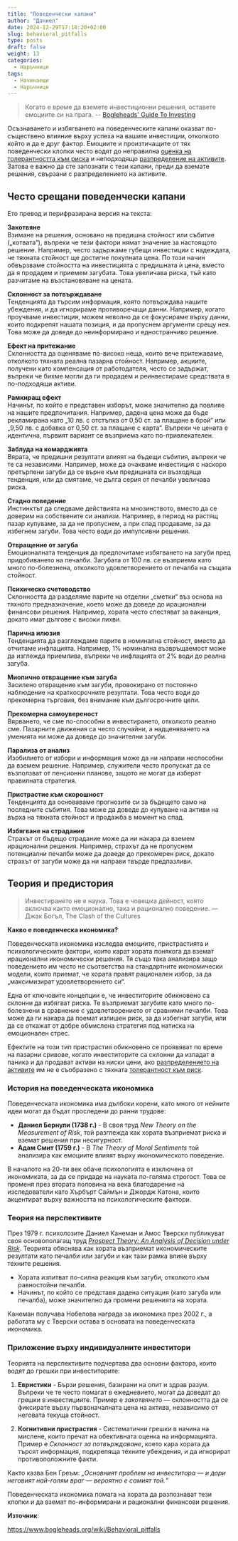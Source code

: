 ```yaml
---
title: "Поведенчески капани"
author: "Даниел"
date: 2024-12-29T17:18:20+02:00
slug: behavioral_pitfalls
type: posts
draft: false
weight: 13
categories:
  - Наръчници
tags:
  - Начинаещи
  - Наръчници
---
```


> Когато е време да вземете инвестиционни решения, оставете емоциите си на прага.
-- [Bogleheads' Guide To Investing](https://www.bogleheads.org/wiki/Bogleheads%27_Guide_To_Investing "Bogleheads' Guide To Investing")

Осъзнаването и избягването на поведенческите капани оказват по-съществено влияние върху успеха на вашите инвестиции, отколкото който и да е друг фактор. Емоциите и произтичащите от тях поведенчески клопки често водят до неправилна [оценка на толерантността към риска](/posts/risk_tolerance) и неподходящо [разпределение на активите](/posts/asset_allocation). Затова е важно да сте запознати с тези капани, преди да вземате решения, свързани с разпределението на активите.

## Често срещани поведенчески капани

Ето превод и перифразирана версия на текста:

**Закотвяне**  
Взимане на решения, основано на предишна стойност или събитие („котвата“), въпреки че тези фактори нямат значение за настоящото решение. Например, често задържаме губещи инвестиции с надеждата, че тяхната стойност ще достигне покупната цена. По този начин обвързваме стойността на инвестицията с предишната ѝ цена, вместо да я продадем и приемем загубата. Това увеличава риска, тъй като разчитаме на възстановяване на цената.

**Склонност за потвърждаване**  
Тенденцията да търсим информация, която потвърждава нашите убеждения, и да игнорираме противоречащи данни. Например, когато проучваме инвестиция, можем неволно да се фокусираме върху данни, които подкрепят нашата позиция, и да пропуснем аргументи срещу нея. Това може да доведе до неинформирано и едностранчиво решение.

**Ефект на притежание**  
Склонността да оценяваме по-високо неща, които вече притежаваме, отколкото тяхната реална пазарна стойност. Например, акциите, получени като компенсация от работодателя, често се задържат, въпреки че бихме могли да ги продадем и реинвестираме средствата в по-подходящи активи.

**Рамкиращ ефект**  
Начинът, по който е представен изборът, може значително да повлияе на нашите предпочитания. Например, дадена цена може да бъде рекламирана като „10 лв. с отстъпка от 0,50 ст. за плащане в брой“ или „9,50 лв. с добавка от 0,50 ст. за плащане с карта“. Въпреки че цената е идентична, първият вариант се възприема като по-привлекателен.

**Заблуда на комарджията**  
Вярата, че предишни резултати влияят на бъдещи събития, въпреки че те са независими. Например, може да очакваме инвестиция с наскоро претърпени загуби да се върне към предишната си възходяща тенденция, или да смятаме, че дълга серия от печалби увеличава риска.

**Стадно поведение**  
Инстинктът да следваме действията на мнозинството, вместо да се доверим на собствените си анализи. Например, в период на растящ пазар купуваме, за да не пропуснем, а при спад продаваме, за да избегнем загуби. Това често води до импулсивни решения.

**Отвращение от загуба**  
Емоционалната тенденция да предпочитаме избягването на загуби пред придобиването на печалби. Загубата от 100 лв. се възприема като много по-болезнена, отколкото удовлетворението от печалба на същата стойност.

**Психическо счетоводство**  
Склонността да разделяме парите на отделни „сметки“ въз основа на тяхното предназначение, което може да доведе до ирационални финансови решения. Например, хората често спестяват за ваканция, докато имат дългове с високи лихви.

**Парична илюзия**  
Тенденцията да разглеждаме парите в номинална стойност, вместо да отчитаме инфлацията. Например, 1% номинална възвръщаемост може да изглежда приемлива, въпреки че инфлацията от 2% води до реална загуба.

**Миопично отвращение към загуба**  
Засилено отвращение към загуби, провокирано от постоянно наблюдение на краткосрочните резултати. Това често води до прекомерна търговия, без внимание към дългосрочните цели.

**Прекомерна самоувереност**  
Вярването, че сме по-способни в инвестирането, отколкото реално сме. Пазарните движения са често случайни, а надценяването на уменията ни може да доведе до значителни загуби.

**Парализа от анализ**  
Изобилието от избори и информация може да ни направи неспособни да вземем решение. Например, служители често пропускат да се възползват от пенсионни планове, защото не могат да изберат правилната стратегия.

**Пристрастие към скорошност**  
Тенденцията да основаваме прогнозите си за бъдещето само на последните събития. Това може да доведе до купуване на активи на върха на тяхната стойност и продажба в момент на спад.

**Избягване на страдание**  
Страхът от бъдещо страдание може да ни накара да вземем ирационални решения. Например, страхът да не пропуснем потенциални печалби може да доведе до прекомерен риск, докато страхът от загуби може да ни направи твърде предпазливи.

## Теория и предистория

> Инвестирането не е наука. Това е човешка дейност, която включва както емоционално, така и рационално поведение.
— Джак Богъл, The Clash of the Cultures

**Какво е поведенческа икономика?**

Поведенческата икономика изследва емоциите, пристрастията и психологическите фактори, които карат хората понякога да вземат ирационални икономически решения. Тя също така анализира защо поведението им често не съответства на стандартните икономически модели, които приемат, че хората правят рационален избор, за да „максимизират удовлетворението си“.

Една от ключовите концепции е, че инвеститорите обикновено са склонни да избягват риска. Те възприемат загубите като много по-болезнени в сравнение с удовлетворението от сравними печалби. Това може да ги накара да поемат излишен риск, за да избегнат загуби, или да се откажат от добре обмислена стратегия под натиска на емоционален стрес.

Ефектите на този тип пристрастия обикновено се проявяват по време на пазарни сривове, когато инвеститорите са склонни да изпадат в паника и да продават активи на ниски цени, ако [разпределението на активите](/posts/asset_allocation) им не е съобразено с тяхната [толерантност към риск](/posts/risk_tolerance).

### **История на поведенческата икономика**

Поведенческата икономика има дълбоки корени, като много от нейните идеи могат да бъдат проследени до ранни трудове:

-   **Даниел Бернули (1738 г.)** - В своя труд _New Theory on the Measurement of Risk_, той разглежда как хората възприемат риска и вземат решения при несигурност.
-   **Адам Смит (1759 г.)** - В _The Theory of Moral Sentiments_ той анализира как емоциите влияят върху икономическото поведение.

В началото на 20-ти век обаче психологията е изключена от икономиката, за да се придаде на науката по-голяма строгост. Това се променя през втората половина на века благодарение на изследователи като Хърбърт Саймън и Джордж Катона, които акцентират върху важността на психологическите фактори.

### Теория на перспективите

През 1979 г. психолозите Даниел Канеман и Амос Тверски публикуват своя основополагащ труд [_Prospect Theory: An Analysis of Decision under Risk_](https://web.archive.org/web/20230324075856/https://scholar.princeton.edu/sites/default/files/kahneman/files/prospect_theory.pdf). Теорията обяснява как хората възприемат икономическите резултати като печалби или загуби и как тази рамка влияе върху техните решения.

-   Хората изпитват по-силна реакция към загуби, отколкото към равностойни печалби.
-   Начинът, по който се представя дадена ситуация (като загуба или печалба), може значително да промени решенията на хората.

Канеман получава Нобелова награда за икономика през 2002 г., а работата му с Тверски остава в основата на поведенческата икономика.

### Приложение върху индивидуалните инвеститори

Теорията на перспективите подчертава два основни фактора, които водят до грешки при инвеститорите:

1.  **Евристики** - Бързи решения, базирани на опит и здрав разум. Въпреки че те често помагат в ежедневието, могат да доведат до грешки в инвестициите. Пример е _закотвянето_ — склонността да се фиксирате върху първоначалната цена на актива, независимо от неговата текуща стойност.
    
2.  **Когнитивни пристрастия** - Систематични грешки в начина на мислене, които пречат на обективната оценка на информацията. Пример е _Склонност за потвърждаване_, което кара хората да търсят информация, подкрепяща техните убеждения, и да игнорират противоположните факти.
    
Както казва Бен Греъм: _„Основният проблем на инвеститора — и дори неговият най-голям враг — вероятно е самият той.“_

Поведенческата икономика помага на хората да разпознават тези клопки и да вземат по-информирани и рационални финансови решения.

**Източник**:

https://www.bogleheads.org/wiki/Behavioral_pitfalls
